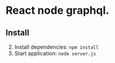 # React node graphql.

## Install

2. Install dependencies: 
`npm install`
3. Start application:
`node server.js `
